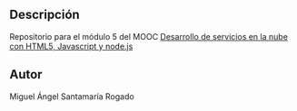 ## Descripción
Repositorio para el módulo 5 del MOOC [Desarrollo de servicios en la nube con HTML5, Javascript y node.js](https://www.miriadax.net/web/javascript-node-js/inicio)

## Autor
Miguel Ángel Santamaría Rogado
